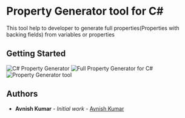 # Property Generator tool for C#
This tool help to developer to generate full properties(Properties with backing fields) from variables or properties

## Getting Started

<img src="http://avnishkumar.co.in/images/git/Csharp-property-generator.JPG" title="C# Property Generator" alt="C# Property Generator" />
<img src="http://avnishkumar.co.in/images/git/full-property-generator.JPG" title="Full Property Generator" alt="Full Property Generator for C#" />
<img src="http://avnishkumar.co.in/images/git/property-generator-tool.JPG" title= "Property Generator tool" alt="Property Generator tool" />

## Authors

* **Avnish Kumar** - *Initial work* - [Avnish Kumar](http://avnishkumar.co.in)

